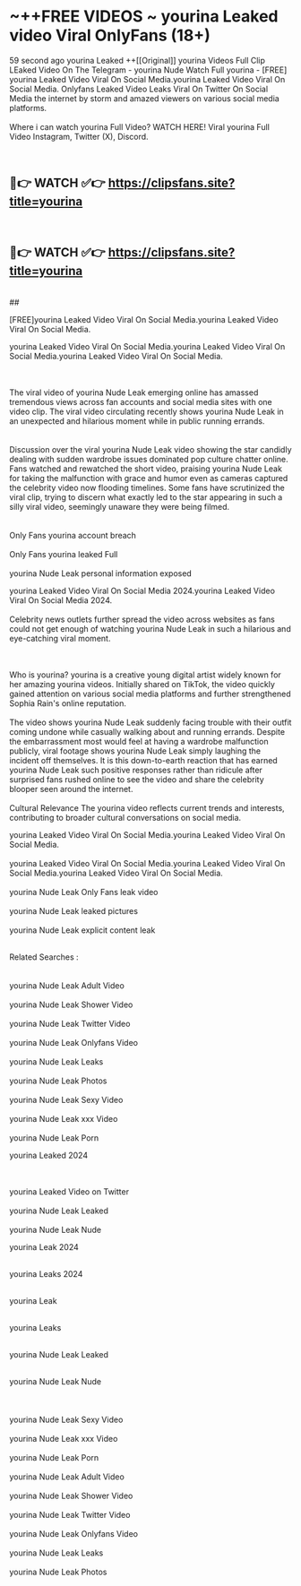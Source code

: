 # ~++FREE VIDEOS ~ yourina Leaked video Viral OnlyFans (18+)<br>


59 second ago yourina Leaked ++[[Original]] yourina Videos Full Clip LEaked Video On The Telegram  - yourina Nude  Watch Full yourina - [FREE] yourina Leaked Video Viral On Social Media.yourina Leaked Video Viral On Social Media.   Onlyfans Leaked Video Leaks Viral On Twitter On Social Media the internet by storm and amazed viewers on various social media platforms. <br><br>
Where i can watch yourina Full Video? WATCH HERE! Viral yourina Full Video Instagram, Twitter (X), Discord. <br>


 <br>

##  🔴👉 WATCH ✅👉  <a href="https://clipsfans.site?title=yourina&ref=git">https://clipsfans.site?title=yourina</a> <br>
  <br>

##  🔴👉 WATCH ✅👉  <a href="https://clipsfans.site?title=yourina&ref=git">https://clipsfans.site?title=yourina</a> <br>
  <br>
  ##



[FREE]yourina Leaked Video Viral On Social Media.yourina Leaked Video Viral On Social Media. <br>

yourina Leaked Video Viral On Social Media.yourina Leaked Video Viral On Social Media.yourina Leaked Video Viral On Social Media. <br>


  <br>

  <br>
The viral video of yourina Nude Leak emerging online has amassed tremendous views across fan accounts and social media sites with one video clip. The viral video circulating recently shows yourina Nude Leak in an unexpected and hilarious moment while in public running errands.<br>
<br>


<br>
Discussion over the viral yourina Nude Leak video showing the star candidly dealing with sudden wardrobe issues dominated pop culture chatter online. Fans watched and rewatched the short video, praising yourina Nude Leak for taking the malfunction with grace and humor even as cameras captured the celebrity video now flooding timelines. Some fans have scrutinized the viral clip, trying to discern what exactly led to the star appearing in such a silly viral video, seemingly unaware they were being filmed.<br>
<br>
<br> 
Only Fans yourina account breach<br>
<br>
Only Fans yourina leaked Full <br>
<br>
yourina Nude Leak personal information exposed<br>

yourina Leaked Video Viral On Social Media 2024.yourina Leaked Video Viral On Social Media 2024. <br>
<br>
Celebrity news outlets further spread the video across websites as fans could not get enough of watching yourina Nude Leak in such a hilarious and eye-catching viral moment.<br>
<br>

<br>
Who is yourina? yourina is a creative young digital artist widely known for her amazing yourina videos. Initially shared on TikTok, the video quickly gained attention on various social media platforms and further strengthened Sophia Rain's online reputation.<br>
<br>
The video shows yourina Nude Leak suddenly facing trouble with their outfit coming undone while casually walking about and running errands. Despite the embarrassment most would feel at having a wardrobe malfunction publicly, viral footage shows yourina Nude Leak simply laughing the incident off themselves. It is this down-to-earth reaction that has earned yourina Nude Leak such positive responses rather than ridicule after surprised fans rushed online to see the video and share the celebrity blooper seen around the internet.<br>
<br>
Cultural Relevance The yourina video reflects current trends and interests, contributing to broader cultural conversations on social media.<br>

yourina Leaked Video Viral On Social Media.yourina Leaked Video Viral On Social Media.<br>
<br>
yourina Leaked Video Viral On Social Media.yourina Leaked Video Viral On Social Media.yourina Leaked Video Viral On Social Media.<br>
<br>
yourina Nude Leak Only Fans leak video<br>
<br>
yourina Nude Leak leaked pictures<br>
<br>
yourina Nude Leak explicit content leak<br>


<br>
Related Searches :<br>
<br>

<br>
yourina Nude Leak Adult Video<br>
<br>
yourina Nude Leak Shower Video<br>
<br>
yourina Nude Leak Twitter Video<br>
<br>
yourina Nude Leak Onlyfans Video<br>
<br>
yourina Nude Leak Leaks<br>
<br>
yourina Nude Leak Photos<br>

<br>
yourina Nude Leak Sexy Video<br>
<br>
yourina Nude Leak xxx Video<br>
<br>
yourina Nude Leak Porn<br>

yourina  Leaked 2024 <br> <br>
<br>

yourina Leaked Video on Twitter <br>
<br>
yourina Nude Leak Leaked<br>
<br>
yourina Nude Leak Nude<br>


yourina  Leak 2024 <br> <br>



yourina  Leaks 2024 <br> <br>



 
yourina  Leak<br> <br>



yourina  Leaks<br> <br>


yourina Nude Leak Leaked<br> <br>

yourina Nude Leak Nude<br> <br>
<br> <br>
yourina Nude Leak Sexy Video
<br> <br>
yourina Nude Leak xxx Video
<br> <br>
yourina Nude Leak Porn
<br> <br>
yourina Nude Leak Adult Video
<br> <br>
yourina Nude Leak Shower Video
<br> <br>
yourina Nude Leak Twitter Video
<br> <br>
yourina Nude Leak Onlyfans Video
<br> <br>
yourina Nude Leak Leaks
<br> <br>
yourina Nude Leak Photos






</p>




 



</p>










